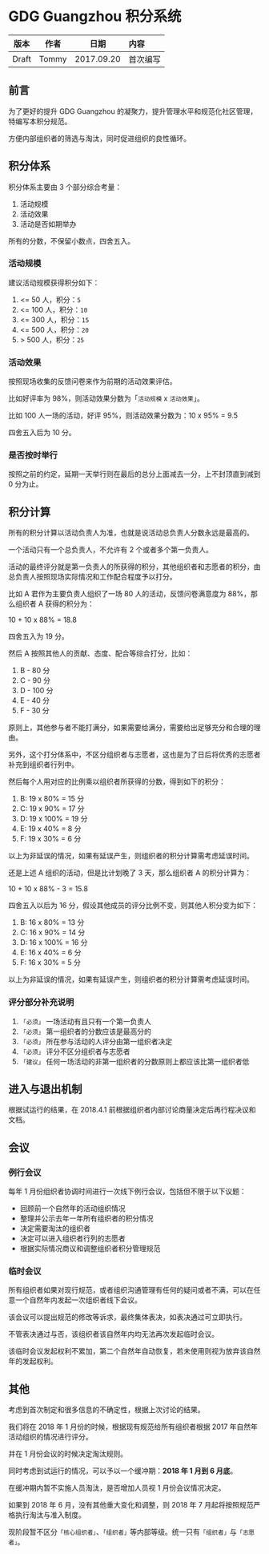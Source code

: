 # GDG Guangzhou 积分系统

| 版本 | 作者 | 日期 | 内容 |
| :--: | :--: | :--: | :--- |
| Draft | Tommy | 2017.09.20 | 首次编写 |

## 前言

为了更好的提升 GDG Guangzhou 的凝聚力，提升管理水平和规范化社区管理，特编写本积分规范。

方便内部组织者的筛选与淘汰，同时促进组织的良性循环。

## 积分体系

积分体系主要由 3 个部分综合考量：

1. 活动规模
1. 活动效果
1. 活动是否如期举办

所有的分数，不保留小数点，四舍五入。

### 活动规模

建议活动规模获得积分如下：

1. &lt;= 50 人，积分：`5`
1. &lt;= 100 人，积分：`10`
1. &lt;= 300 人，积分：`15`
1. &lt;= 500 人，积分：`20`
1. &gt; 500 人，积分：`25`

### 活动效果

按照现场收集的反馈问卷来作为前期的活动效果评估。

比如好评率为 98%，则活动效果分数为「`活动规模` x `活动效果`」。

比如 100 人一场的活动，好评 95%，则活动效果分数为：10 x 95% = 9.5

四舍五入后为 10 分。

### 是否按时举行

按照之前的约定，延期一天举行则在最后的总分上面减去一分，上不封顶直到减到 0 分为止。

## 积分计算

所有的积分计算以活动负责人为准，也就是说活动总负责人分数永远是最高的。

一个活动只有一个总负责人，不允许有 2 个或者多个第一负责人。

活动的最终评分就是第一负责人的所获得的积分，其他组织者和志愿者的积分，由总负责人按照现场实际情况和工作配合程度予以打分。

比如 A 君作为主要负责人组织了一场 80 人的活动，反馈问卷满意度为 88%，那么组织者 A 获得的积分为：

10 + 10 x 88% = 18.8

四舍五入为 19 分。

然后 A 按照其他人的贡献、态度、配合等综合打分，比如：

1. B - 80 分
1. C - 90 分
1. D - 100 分
1. E - 40 分
1. F - 30 分

原则上，其他参与者不能打满分，如果需要给满分，需要给出足够充分和合理的理由。

另外，这个打分体系中，不区分组织者与志愿者，这也是为了日后将优秀的志愿者补充到组织者行列中。

然后每个人用对应的比例乘以组织者所获得的分数，得到如下的积分：

1. B: 19 x 80% = 15 分
1. C: 19 x 90% = 17 分
1. D: 19 x 100% = 19 分
1. E: 19 x 40% = 8 分
1. F: 19 x 30% = 6 分

以上为非延误的情况，如果有延误产生，则组织者的积分计算需考虑延误时间。

还是上述 A 组织的活动，但是比计划晚了 3 天，那么组织者 A 的积分计算为：

10 + 10 x 88% - 3 = 15.8

四舍五入以后为 16 分，假设其他成员的评分比例不变，则其他人积分变为如下：

1. B: 16 x 80% = 13 分
1. C: 16 x 90% = 14 分
1. D: 16 x 100% = 16 分
1. E: 16 x 40% = 6 分
1. F: 16 x 30% = 5 分

以上为非延误的情况，如果有延误产生，则组织者的积分计算需考虑延误时间。

### 评分部分补充说明

1. `「必须」` 一场活动有且只有一个第一负责人
1. `「必须」` 第一组织者的分数应该是最高分的
1. `「必须」` 所在参与活动的人评分由第一组织者决定
1. `「必须」` 评分不区分组织者与志愿者
1. `「建议」` 任何一场活动的非第一组织者的分数原则上都应该比第一组织者低

## 进入与退出机制

根据试运行的结果，在 2018.4.1 前根据组织者内部讨论商量决定后再行程决议和文档。

## 会议

### 例行会议

每年 1 月份组织者协调时间进行一次线下例行会议，包括但不限于以下议题：

- 回顾前一个自然年的活动组织情况
- 整理并公示去年一年所有组织者的积分情况
- 决定需要淘汰的组织者
- 决定可以进入组织者行列的志愿者
- 根据实际情况商议和调整组织者积分管理规范

### 临时会议

所有组织者如果对现行规范，或者组织沟通管理有任何的疑问或者不满，可以在任意一个自然年内发起一次组织者线下会议。

该会议可以提出规范的修改等诉求，最终集体表决，如表决通过可立即执行。

不管表决通过与否，该组织者该自然年内均无法再次发起临时会议。

该临时会议发起权利不累加，第二个自然年自动恢复，若未使用则视为放弃该自然年的发起权利。

## 其他

考虑到首次制定和很多信息的不确定性，根据上次讨论的结果。

我们将在 2018 年 1 月份的时候，根据现有规范给所有组织者根据 2017 年自然年活动组织的情况进行评分。

并在 1 月份会议的时候决定淘汰规则。

同时考虑到试运行的情况，可以予以一个缓冲期：**2018 年 1 月到 6 月底**。

在缓冲期内暂不实施人员淘汰，是否增加人员视 1 月份会议情况决定。

如果到 2018 年 6 月，没有其他重大变化和调整，则 2018 年 7 月起将按照规范严格执行淘汰与准入制度。

现阶段暂不区分`「核心组织者」`、`「组织者」`等内部等级。统一只有`「组织者」`与`「志愿者」`。
